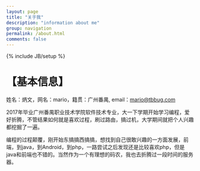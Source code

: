```yaml
---
layout: page
title: "关于我"
description: "information about me"
group: navigation
permalink: /about.html
comments: false
---
```

{% include JB/setup %}

【基本信息】
====
姓名：炳文，网名：mario，籍贯：广州番禺, email：mario@tbbug.com

2017年毕业广州番禺职业技术学院软件技术专业，大一下学期开始学习编程，爱好折腾，不管结果如何就是喜欢过程，刷过路由，搞过机，大学期间就把个人兴趣都挖掘了一遍。

编程的过程颠覆，刚开始东搞搞西搞搞，想找到自己很敢兴趣的一方面发展，前端，到java，到Android，到php，一路尝试之后发现还是比较喜欢php，但是java和前端也不错的。当然作为一个有理想的码农，我也去折腾过一段时间的服务器。


